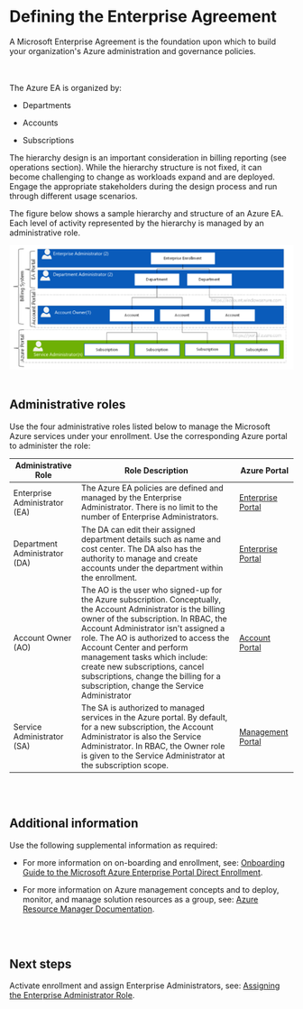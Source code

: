 # Defining the Enterprise Agreement
A Microsoft Enterprise Agreement is the foundation upon which to build your organization's Azure administration and governance policies.   
<br />
<br />

The Azure EA is organized by: 
- Departments 

- Accounts 
- Subscriptions 

The hierarchy design is an important consideration in billing reporting (see operations section). While the hierarchy structure is not fixed, it can become challenging to change as workloads expand and are deployed. Engage the appropriate stakeholders during the design 
process and run through different usage scenarios. 

The figure below shows a sample hierarchy and structure of an Azure EA.  Each level of activity represented by the hierarchy is managed by an administrative role. 

![Enrollment](https://github.com/alvarovitta/Enrollment-and-Subscription/blob/master/_images/Enrollment.PNG)
<br />
<br />

## Administrative roles 
Use the four administrative roles listed below to manage the Microsoft Azure services under your enrollment. Use the corresponding 
Azure portal to administer the role: 


| __Administrative Role__ | __Role Description__ | __Azure Portal__ |
|------------------------------|----------------------------|----------------------------|
| Enterprise Administrator (EA)   | The Azure EA policies are defined and managed by the Enterprise Administrator. There is no limit to the number of Enterprise Administrators.   | [Enterprise Portal](https://ea.azure.com/)|
| Department Administrator (DA)    | The DA can edit their assigned department details such as name and cost center. The DA also has the authority to manage and create accounts under the department within the enrollment.  |[Enterprise Portal](https://ea.azure.com/) |
| Account Owner (AO)    | The AO is the user who signed-up for the Azure subscription. Conceptually, the Account Administrator is the billing owner of the subscription. In RBAC, the Account Administrator isn't assigned a role. The AO is authorized to access the Account Center and perform management tasks which include: create new subscriptions, cancel subscriptions, change the billing for a subscription, change the Service Administrator  | [Account Portal](https://account.azure.com/)|  
| Service Administrator (SA)    | The SA is authorized to managed services in the Azure portal. By default, for a new subscription, the Account Administrator is also the Service Administrator. In RBAC, the Owner role is given to the Service Administrator at the subscription scope. | [Management Portal](https://portal.azure.com/) |
<br />
<br />

## Additional information 
Use the following supplemental information as required:  
- For more information on on-boarding and enrollment, see: [Onboarding Guide to the Microsoft Azure Enterprise Portal Direct Enrollment](https://eaportalonboardingvideos.blob.core.windows.net/onboardingvideos/AzureDirectEACustomerOnboardingGuide_En.pdf). 

- For more information on Azure management concepts and to deploy, monitor, and manage solution resources as a group, see: [Azure 
Resource Manager Documentation](https://docs.microsoft.com/en-us/azure/azure-resource-manager/).
<br />
<br />

## Next steps 
Activate enrollment and assign Enterprise Administrators, see: [Assigning the Enterprise Administrator Role](1.1-Assigning-the-Enterprise-Administrator-Role.md). 
